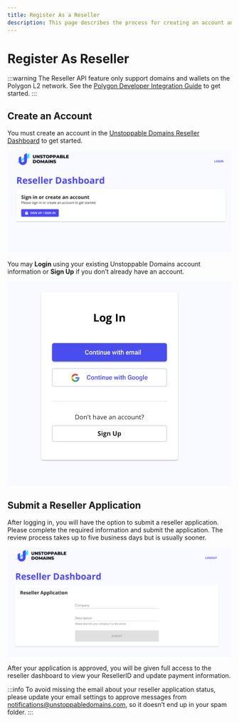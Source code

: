 ```yaml
---
title: Register As a Reseller
description: This page describes the process for creating an account and applying to become an authorized reseller for Unstoppable Domains. Payment settings can then be configured in the UD Reseller Dashboard.
---
```


# Register As Reseller

:::warning
The Reseller API feature only support domains and wallets on the Polygon L2 network. See the [Polygon Developer Integration Guide](../polygon-l2-network/polygon-developer-integration.md) to get started.
:::

## Create an Account

You must create an account in the [Unstoppable Domains Reseller Dashboard](https://unstoppabledomains.com/resellers) to get started.

![Sign-up page for creating a new reseller account](/images/0.png)

You may **Login** using your existing Unstoppable Domains account information or **Sign Up** if you don’t already have an account.

![Login or sign-up options for new resellers](/images/1.png)

## Submit a Reseller Application

After logging in, you will have the option to submit a reseller application. Please complete the required information and submit the application. The review process takes up to five business days but is usually sooner.

![Reseller application form](/images/3.png)

After your application is approved, you will be given full access to the reseller dashboard to view your ResellerID and update payment information.

:::info
To avoid missing the email about your reseller application status, please update your email settings to approve messages from [notifications@unstoppabledomains.com](mailto:notifications@unstoppabledomains.com), so it doesn’t end up in your spam folder.
:::
